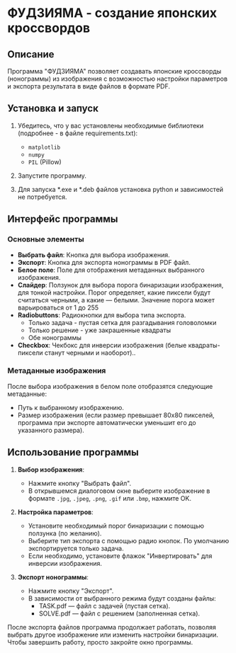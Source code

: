 # ФУДЗИЯМА - создание японских кроссвордов

## Описание

Программа "ФУДЗИЯМА" позволяет создавать японские кроссворды (нонограммы) из изображения с возможностью настройки параметров и экспорта результата в виде файлов в формате PDF.

## Установка и запуск

1. Убедитесь, что у вас установлены необходимые библиотеки (подробнее - в файле requirements.txt):
   - `matplotlib`
   - `numpy`
   - `PIL` (Pillow)

2. Запустите программу.
3. Для запуска *.exe и *.deb файлов установка python и зависимостей не потребуется.

## Интерфейс программы

### Основные элементы

- **Выбрать файл**: Кнопка для выбора изображения.
- **Экспорт**: Кнопка для экспорта нонограммы в PDF файл.
- **Белое поле**: Поле для отображения метаданных выбранного изображения.
- **Слайдер**: Ползунок для выбора порога бинаризации изображения, для тонкой настройки. Порог определяет, какие пиксели будут считаться черными, а какие — белыми. Значение порога может варьироваться от 1 до 255
- **Radiobuttons**: Радиокнопки для выбора типа экспорта.
  - Только задача - пустая сетка для разгадывания головоломки
  - Только решение - уже закрашенные квадраты
  - Обе нонограммы
- **Checkbox**: Чекбокс для инверсии изображения (белые квадраты-пиксели станут черными и наоборот)..

### Метаданные изображения

После выбора изображения в белом поле отобразятся следующие метаданные:
- Путь к выбранному изображению.
- Размер изображения (если размер превышает 80x80 пикселей, программа при экспорте автоматически уменьшит его до указанного размера).

## Использование программы

1. **Выбор изображения**:
   - Нажмите кнопку "Выбрать файл".
   - В открывшемся диалоговом окне выберите изображение в формате `.jpg`, `.jpeg`, `.png`, `.gif` или `.bmp`, нажмите OK.

2. **Настройка параметров**:
   - Установите необходимый порог бинаризации с помощью ползунка (по желанию).
   - Выберите тип экспорта с помощью радио кнопок. По умолчанию экспортируется только задача.
   - Если необходимо, установите флажок "Инвертировать" для инверсии изображения.

3. **Экспорт нонограммы**:
   - Нажмите кнопку "Экспорт".
   - В зависимости от выбранного режима будут созданы файлы:
     - TASK.pdf — файл с задачей (пустая сетка).
     - SOLVE.pdf — файл с решением (заполненная сетка).
    
После экспорта файлов программа продолжает работать, позволяя выбрать другое изображение или изменить настройки бинаризации. Чтобы завершить работу, просто закройте окно программы.

